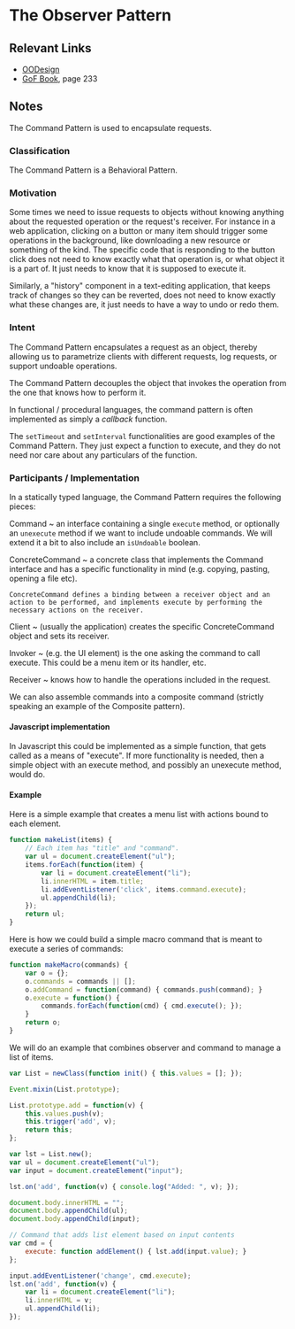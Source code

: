 # The Observer Pattern

## Relevant Links

- [OODesign](http://www.oodesign.com/command-pattern.html)
- [GoF Book](http://www.amazon.com/Design-Patterns-Elements-Reusable-Object-Oriented/dp/0201633612/), page 233

## Notes

The Command Pattern is used to encapsulate requests.

### Classification

The Command Pattern is a Behavioral Pattern.

### Motivation

Some times we need to issue requests to objects without knowing anything about the requested operation or the request's receiver. For instance in a web application, clicking on a button or many item should trigger some operations in the background, like downloading a new resource or something of the kind. The specific code that is responding to the button click does not need to know exactly what that operation is, or what object it is a part of. It just needs to know that it is supposed to execute it.

Similarly, a "history" component in a text-editing application, that keeps track of changes so they can be reverted, does not need to know exactly what these changes are, it just needs to have a way to undo or redo them.

### Intent

The Command Pattern encapsulates a request as an object, thereby allowing us to parametrize clients with different requests, log requests, or support undoable operations.

The Command Pattern decouples the object that invokes the operation from the one that knows how to perform it.

In functional / procedural languages, the command pattern is often implemented as simply a *callback* function.

The `setTimeout` and `setInterval` functionalities are good examples of the Command Pattern. They just expect a function to execute, and they do not need nor care about any particulars of the function.

### Participants / Implementation

In a statically typed language, the Command Pattern requires the following pieces:

Command
  ~ an interface containing a single `execute` method, or optionally an `unexecute` method if we want to include undoable commands. We will extend it a bit to also include an `isUndoable` boolean.

ConcreteCommand
  ~ a concrete class that implements the Command interface and has a specific functionality in mind (e.g. copying, pasting, opening a file etc).

    ConcreteCommand defines a binding between a receiver object and an action to be performed, and implements execute by performing the necessary actions on the receiver.

Client
  ~ (usually the application) creates the specific ConcreteCommand object and sets its receiver.

Invoker
  ~ (e.g. the UI element) is the one asking the command to call execute. This could be a menu item or its handler, etc.

Receiver
  ~ knows how to handle the operations included in the request.

We can also assemble commands into a composite command (strictly speaking an example of the Composite pattern).

#### Javascript implementation

In Javascript this could be implemented as a simple function, that gets called as a means of "execute". If more functionality is needed, then a simple object with an execute method, and possibly an unexecute method, would do.

#### Example

Here is a simple example that creates a menu list with actions bound to each element.

```javascript
function makeList(items) {
    // Each item has "title" and "command".
    var ul = document.createElement("ul");
    items.forEach(function(item) {
        var li = document.createElement("li");
        li.innerHTML = item.title;
        li.addEventListener('click', items.command.execute);
        ul.appendChild(li);
    });
    return ul;
}
```

Here is how we could build a simple macro command that is meant to execute a series of commands:

```javascript
function makeMacro(commands) {
    var o = {};
    o.commands = commands || [];
    o.addCommand = function(command) { commands.push(command); }
    o.execute = function() {
        commands.forEach(function(cmd) { cmd.execute(); });
    }
    return o;
}
```

We will do an example that combines observer and command to manage a list of items.

```javascript
var List = newClass(function init() { this.values = []; });

Event.mixin(List.prototype);

List.prototype.add = function(v) {
    this.values.push(v);
    this.trigger('add', v);
    return this;
};

var lst = List.new();
var ul = document.createElement("ul");
var input = document.createElement("input");

lst.on('add', function(v) { console.log("Added: ", v); });

document.body.innerHTML = "";
document.body.appendChild(ul);
document.body.appendChild(input);

// Command that adds list element based on input contents
var cmd = {
    execute: function addElement() { lst.add(input.value); }
};

input.addEventListener('change', cmd.execute);
lst.on('add', function(v) {
    var li = document.createElement("li");
    li.innerHTML = v;
    ul.appendChild(li);
});
```
